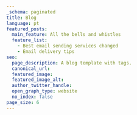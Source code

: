 ```yaml
---
_schema: paginated
title: Blog
language: pt
featured_posts:
  main_feature: All the bells and whistles
  feature_list:
    - Best email sending services changed
    - Email delivery tips
seo:
  page_description: A blog template with tags.
  canonical_url:
  featured_image:
  featured_image_alt:
  author_twitter_handle:
  open_graph_type: website
  no_index: false
page_size: 6
---
```

